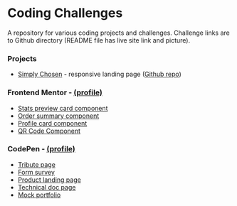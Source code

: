 # Coding Challenges
A repository for various coding projects and challenges. Challenge links are to Github directory (README file has live site link and picture).

### Projects
- [Simply Chosen](https://dinojetpilot.github.io/SimplyChosen/) - responsive landing page ([Github repo](https://github.com/DinoJetPilot/SimplyChosen/tree/main/))

### Frontend Mentor - [(profile)](https://www.frontendmentor.io/profile/DinoJetPilot)

- [Stats preview card component](https://github.com/DinoJetPilot/code-2-self/tree/main/projects/stats-preview-card-component)
- [Order summary component](https://github.com/DinoJetPilot/code-2-self/tree/main/projects/order-summary-component) 
- [Profile card component](https://github.com/DinoJetPilot/code-2-self/tree/main/projects/profile-card-component)
- [QR Code Component](https://github.com/DinoJetPilot/code-2-self/blob/main/projects/qr-code-component/)
<!-- - WIP [3-column preview card component] (https://github.com/DinoJetPilot/code-2-self/blob/main/projects/3-column-preview-card-component/) -->
<!-- - WIP [Intro Component w/ Signup Form](https://github.com/DinoJetPilot/code-2-self/tree/main/projects/intro-component-with-signup-form) -->

### CodePen - [(profile)](https://codepen.io/dinojetpilot)

- [Tribute page](https://codepen.io/jmillet/pen/GREbZMr)
- [Form survey](https://codepen.io/jmillet/pen/eYEOdoW) 
- [Product landing page](https://codepen.io/jmillet/pen/JjyPQXQ) 
- [Technical doc page](https://codepen.io/jmillet/pen/rNzNoWN)
- [Mock portfolio](https://codepen.io/jmillet/pen/JjydQVz) 
